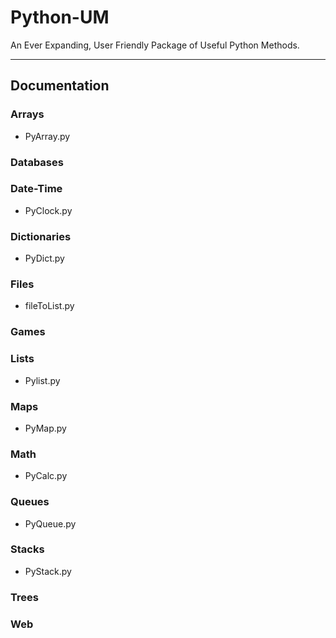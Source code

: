 # Python-UM
An Ever Expanding, User Friendly Package of Useful Python Methods. 

---

## Documentation

### Arrays
  * PyArray.py


### Databases


### Date-Time
 * PyClock.py


### Dictionaries
  * PyDict.py


### Files
 * fileToList.py


### Games


### Lists
  * Pylist.py


### Maps
 * PyMap.py

### Math
 * PyCalc.py


### Queues
  * PyQueue.py


### Stacks
  * PyStack.py


### Trees


### Web
